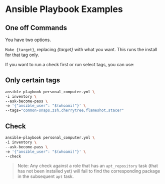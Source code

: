 # Ansible Playbook Examples

## One off Commands

You have two options.

`Make {target}`, replacing *{target}* with what you want.
This runs the install for that tag only.

If you want to run a check first or run select tags, you can use:

## Only certain tags

```bash
ansible-playbook personal_computer.yml \
-i inventory \
--ask-become-pass \
-e '{"ansible_user": "$(whoami)"}' \
--tags="common-snaps,zsh,cherrytree,flameshot,stacer"
```

## Check

```bash
ansible-playbook personal_computer.yml \
-i inventory \
--ask-become-pass \
-e '{"ansible_user": "$(whoami)"}' \
--check
```

> Note: Any check against a role that has an `apt_repository` task
> (that has not been installed yet) will fail to
> find the corresponding package in the subsequent `apt` task.
